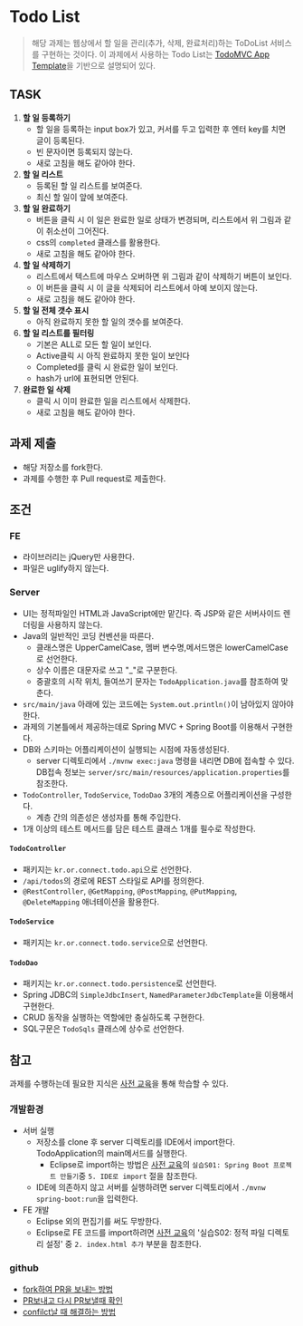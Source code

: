 # Todo List
> 해당 과제는 웹상에서 할 일을 관리(추가, 삭제, 완료처리)하는 ToDoList 서비스를 구현하는 것이다. 이 과제에서 사용하는 Todo List는 [TodoMVC App Template](https://github.com/tastejs/todomvc-app-template)을 기반으로 설명되어 있다.

## TASK
1. **할 일 등록하기**
	- 할 일을 등록하는 input box가 있고, 커서를 두고 입력한 후 엔터 key를 치면 글이 등록된다.
	- 빈 문자이면 등록되지 않는다.
	- 새로 고침을 해도 같아야 한다.
2. **할 일 리스트**
	- 등록된 할 일 리스트를 보여준다.
	- 최신 할 일이 앞에 보여준다.
3. **할 일 완료하기**
	- 버튼을 클릭 시 이 일은 완료한 일로 상태가 변경되며, 리스트에서 위 그림과 같이 취소선이 그어진다.
	- css의 `completed` 클래스를 활용한다.
	- 새로 고침을 해도 같아야 한다.
5. **할 일 삭제하기**
	- 리스트에서 텍스트에 마우스 오버하면 위 그림과 같이 삭제하기 버튼이 보인다. 
	- 이 버튼을 클릭 시 이 글을 삭제되어 리스트에서 아예 보이지 않는다.
	- 새로 고침을 해도 같아야 한다.
6. **할 일 전체 갯수 표시**
	- 아직 완료하지 못한 할 일의 갯수를 보여준다.
7. **할 일 리스트를 필터링**
	- 기본은 ALL로 모든 할 일이 보인다.
	- Active클릭 시 아직 완료하지 못한 일이 보인다
	- Completed를 클릭 시 완료한 일이 보인다.
	- hash가 url에 표현되면 안된다.
8. **완료한 일 삭제**
	- 클릭 시 이미 완료한 일을 리스트에서 삭제한다.
	- 새로 고침을 해도 같아야 한다.

## 과제 제출
- 해당 저장소를 fork한다.
- 과제를 수행한 후 Pull request로 제출한다.


## 조건
### FE
- 라이브러리는 jQuery만 사용한다.
- 파일은 uglify하지 않는다.

### Server
- UI는 정적파일인 HTML과 JavaScript에만 맡긴다. 즉 JSP와 같은 서버사이드 렌더링을 사용하지 않는다.
- Java의 일반적인 코딩 컨벤션을 따른다.
	- 클래스명은 UpperCamelCase, 멤버 변수명,메서드명은 lowerCamelCase로 선언한다.
	- 상수 이름은 대문자로 쓰고 "_"로 구분한다.
	- 중괄호의 시작 위치, 들여쓰기 문자는 `TodoApplication.java`를 참조하여 맞춘다.
- `src/main/java` 아래에 있는 코드에는 `System.out.println()`이 남아있지 않아야한다.
- 과제의 기본틀에서 제공하는데로 Spring MVC + Spring Boot를 이용해서 구현한다.
- DB와 스키마는 어플리케이션이 실행되는 시점에 자동생성된다.
	- server 디렉토리에서 `./mvnw exec:java` 명령을 내리면 DB에 접속할 수 있다. DB접속 정보는 `server/src/main/resources/application.properties`를 참조한다.
- `TodoController`, `TodoService`, `TodoDao` 3개의 계층으로 어플리케이션을 구성한다.
	- 계층 간의 의존성은 생성자를 통해 주입한다.
- 1개 이상의 테스트 메서드를 담은 테스트 클래스 1개를 필수로 작성한다.

#### `TodoController`
- 패키지는 `kr.or.connect.todo.api`으로 선언한다.
- `/api/todos`의 경로에 REST 스타일로 API를 정의한다.
- `@RestController`, `@GetMapping`, `@PostMapping`, `@PutMapping`, `@DeleteMapping` 애너테이션을 활용한다.

#### `TodoService`
- 패키지는 `kr.or.connect.todo.service`으로 선언한다.

#### `TodoDao`
- 패키지는 `kr.or.connect.todo.persistence`로 선언한다.
- Spring JDBC의 `SimpleJdbcInsert`, `NamedParameterJdbcTemplate`을 이용해서 구현한다.
- CRUD 동작을 실행하는 역할에만 충실하도록 구현한다.
- SQL구문은 `TodoSqls` 클래스에 상수로 선언한다.

## 참고
과제를 수행하는데 필요한 지식은 [사전 교육](http://www.edwith.org/boostcamp_web)을 통해 학습할 수 있다.

### 개발환경
- 서버 실행
	- 저장소를 clone 후 server 디렉토리를 IDE에서 import한다. TodoApplication의 main메서드를 실행한다.
		- Eclipse로 import하는 방법은 [사전 교육](http://www.edwith.org/boostcamp_web)의 `실습S01: Spring Boot 프로젝트 만들기`중 `5. IDE로 import` 절을 참조한다.
	- IDE에 의존하지 않고 서버를 실행하려면 server 디렉토리에서 `./mvnw spring-boot:run`을 입력한다.
- FE 개발
	- Eclipse 외의 편집기를 써도 무방한다.
	- Eclipse로 FE 코드를 import하려면 [사전 교육](http://www.edwith.org/boostcamp_web)의 '실습S02: 정적 파일 디렉토리 설정' 중 `2. index.html 추가` 부분을 참조한다.


### github
- [fork하여 PR을 보내는 방법](https://www.youtube.com/watch?v=ZSZoaG0PqLg)
- [PR보내고 다시 PR보낼때 확인](https://www.youtube.com/watch?v=CbLNbCUsh5c)
- [confilct날 때 해결하는 방법](https://www.youtube.com/watch?v=U3RmwYc5eGQ)

